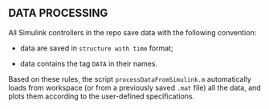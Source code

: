 ## DATA PROCESSING

All Simulink controllers in the repo save data with the following convention:

- data are saved in `structure with time` format;

- data contains the tag `DATA` in their names.

Based on these rules, the script `processDataFromSimulink.m` automatically loads from workspace (or from a previously saved `.mat` file) all the data, and plots them according to the user-defined specifications.

